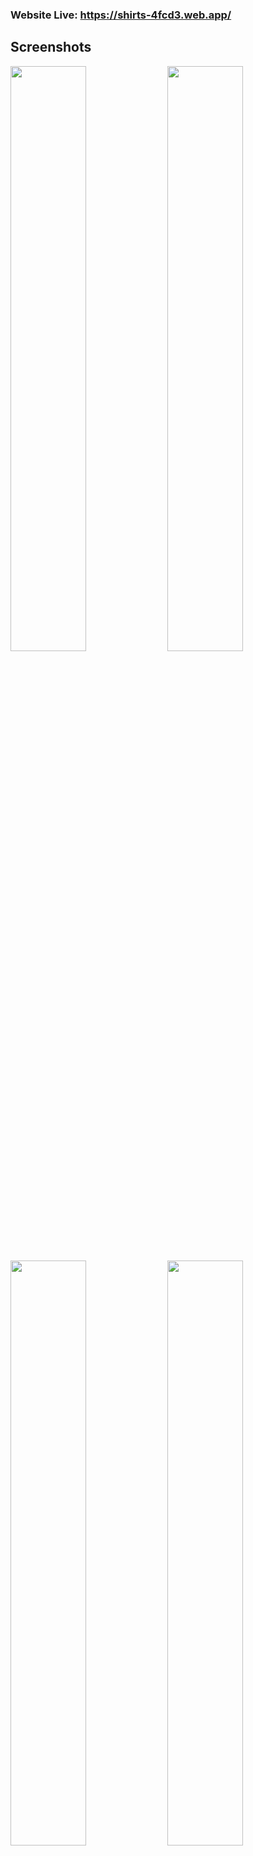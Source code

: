 ### Website Live: https://shirts-4fcd3.web.app/

## Screenshots
<div style="display: flex, margin: 20px">
<img src="https://user-images.githubusercontent.com/52260932/182634918-92fa35a1-438c-49d7-a5a5-365c7a91a8d5.png" width="49%">
<img src="https://user-images.githubusercontent.com/52260932/182635333-a91efe17-c051-4891-b3f0-e33099febde6.png" width="49%">
<img src="https://user-images.githubusercontent.com/52260932/182637980-f6c9ed55-726b-435d-add5-334a128d4ef7.png" width="49%">
<img src="https://user-images.githubusercontent.com/52260932/182638861-911f5de0-cc54-4462-a1c0-45b381b21634.png" width="49%">


</div>


## Descrição 
E-commerce de camisetas(shirts) simples. Esse é um projeto de site que eu produzi totalmente em React, usando Firebase como banco de dados e host. Possui várias funcionalidades dentre elas:

• Sistema de autenticação ligado ao banco de dados.

• Sistema de carrinho funcional, onde você adiciona itens pelo tamanho da roupa.

• Sistema de alerta usado para mostrar avisos e erros, mantendo uma boa experiência ao usuário.

• Feito usando diversas funcionalidades do React tais como Context API, Custom Hook, useCallback, useEffect, useLocation, etc.

## Como rodar e iniciar o projeto:

1. Precisa ter o Node instalado no computador.
2. Fazer o clone do projeto no seu computador pelo git:   
  -Abrir git bash ou terminal com git instalado no computador.  
  -Navegar até a pasta onde quer ter o projeto clonado.  
  -Rodar comando: git clone https://github.com/BrunoR02/Shirts.git
3. Entrar na pasta do projeto pelo terminal(cd [pasta]).
2. Rodar no terminal: "npm install" para instalar as dependências.
3. Rodar no terminal: "npm start" para iniciar o projeto no localhost.

